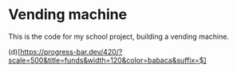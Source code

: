 # Vending machine
This is the code for my school project, building a vending machine.

(d)[https://progress-bar.dev/420/?scale=500&title=funds&width=120&color=babaca&suffix=$]
